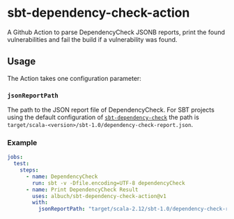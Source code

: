 # sbt-dependency-check-action

A Github Action to parse DependencyCheck JSONB reports, print the found vulnerabilities 
and fail the build if a vulnerability was found.

## Usage

The Action takes one configuration parameter:

### `jsonReportPath`
The path to the JSON report file of DependencyCheck. For SBT projects using the default configuration 
of [`sbt-dependency-check`](https://github.com/albuch/sbt-dependency-check) the path is
`target/scala-<version>/sbt-1.0/dependency-check-report.json`.

### Example

```yaml
jobs:
  test:
    steps:
      - name: DependencyCheck
        run: sbt -v -Dfile.encoding=UTF-8 dependencyCheck
      - name: Print DependencyCheck Result
        uses: albuch/sbt-dependency-check-action@v1
        with:
          jsonReportPath: "target/scala-2.12/sbt-1.0/dependency-check-report.json"
```